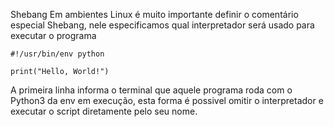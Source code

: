Shebang
Em ambientes Linux é muito importante definir o comentário especial Shebang, nele especificamos qual interpretador será usado para executar o programa

```
#!/usr/bin/env python

print("Hello, World!")
```

A primeira linha informa o terminal que aquele programa roda com o Python3 da env em execução, esta forma é possivel omitir o interpretador e executar o script diretamente pelo seu nome.